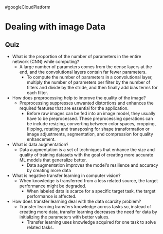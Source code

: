 #googleCloudPlatform 
# Dealing with image Data
## Quiz
* What is the proportion of the number of parameters in the entire network (CNN) while computing?
	* A large number of parameters comes from the dense layers at the end, and the convolutional layers contain far fewer parameters.
		* To compute the number of parameters in a convolutional layer, multiply the number of parameters per filter by the number of filters and divide by the stride, and then finally add bias terms for each filter.
* How does preprocessing help to improve the quality of the image?
	* Preprocessing suppresses unwanted distortions and enhances the required features that are essential for the application.
		* Before raw images can be fed into an image model, they usually have to be preprocessed. These preprocessing operations can be include resizing, converting between color spaces, cropping, flipping, rotating and transposing for shape transformation or image adjustments, segmentation, and compression for quality enhancement.
* What is data augmentation?
	* Data augmentation is a set of techniques that enhance the size and quality of training datasets with the goal of creating more accurate ML models that generalize better.
		* Data augmentation improves the model's resilience and accuracy by creating more data
* What is negative transfer learning in computer vision?
	* When knowledge is transferred from a less related source, the target performance might be degraded.
		* When labeled data is scarce for a specific target task, the target performance is affected.
* How does transfer learning deal with the data scarcity problem?
	* Transfer learning transfers knowledge across tasks so, instead of creating more data, transfer learning decreases the need for data by initializing the parameters with better values.
		* Transfer learning uses knowledge acquired for one task to solve related tasks.
